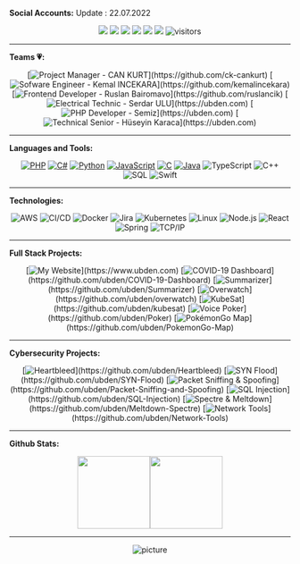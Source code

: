 **Social Accounts:** Update : 22.07.2022
<p align="center">

  <div align="center">
 
[![](https://img.shields.io/badge/LinkedIn-Ubden-blue?logo=Linkedin&logoColor=blue&labelColor=black)]([https://www.linkedin.com/company/ubden](https://www.linkedin.com/in/caner-dedeo%C4%9Flu-b7153b1b9/))
[![](https://img.shields.io/badge/Telegram-ubden-blue?logo=Telegram&labelColor=black)](https://t.me/ubden)
[![](https://img.shields.io/badge/Instagram-ubden-pink?logo=Instagram&labelColor=black)](https://instagram.com/ubden)
[![](https://img.shields.io/badge/Facebook-ubden-darkblue?logo=Facebook&labelColor=black)](https://Facebook.com/ubden)
[![](https://img.shields.io/badge/Twitter-ubden-aqua?logo=Facebook&labelColor=black)](https://twitter.com/ubden)
[![](https://img.shields.io/badge/HackerRank-ubden-brightgreen?logo=HackerRank&logoColor=Green&labelColor=black)](https://www.hackerrank.com/ubden)
![visitors](https://visitor-badge.laobi.icu/badge?page_id=ubden.ubden)


 </div>
  </p>
  
 ---
 **Teams 💗:**

<p align="center">

  <div align="center">
  
[![Project Manager - CAN KURT ](https://img.shields.io/badge/-🤵%20Project%20Manager-400?)](https://github.com/ck-cankurt)
[![Sofware Engineer - Kemal INCEKARA ](https://img.shields.io/badge/-🤵%20Sofware%20Engineer-002?)](https://github.com/kemalincekara)
[![Frontend Developer - Ruslan Bairomavo ](https://img.shields.io/badge/-🤵%20Frontend%20Developer-004?)](https://github.com/ruslancik)
[![Electrical Technic - Serdar ULU ](https://img.shields.io/badge/-🤵%20Electrical%20Technic-119?)](https://ubden.com)
[![PHP Developer - Semiz ](https://img.shields.io/badge/-🤵%20PHP%20Developer-217?)](https://ubden.com)
[![Technical Senior - Hüseyin Karaca ](https://img.shields.io/badge/-🤵%20Technical%20Senior-316?)](https://ubden.com)

  </div>
  </p>
  
 ---
 
**Languages and Tools:**

<p align="center">

  <div align="center">

[![PHP](https://img.shields.io/badge/-PHP-000?&logo=php)](https://github.com/ubden?tab=repositories&q=&type=&language=python)
[![C#](https://img.shields.io/badge/-CCharp-000?&logo=c#)](https://github.com/ubden?tab=repositories&q=&type=&language=python)
[![Python](https://img.shields.io/badge/-Python-000?&logo=python)](https://github.com/ubden?tab=repositories&q=&type=&language=python)
[![JavaScript](https://img.shields.io/badge/-JavaScript-000?&logo=JavaScript&logoColor=ddc508)](https://github.com/ubden?tab=repositories&q=&type=&language=javascript)
[![C](https://img.shields.io/badge/-C-000?&logo=C)](https://github.com/ubden?tab=repositories&q=&type=&language=c)
[![Java](https://img.shields.io/badge/-Java-000?&logo=Java&logoColor=007396)](https://github.com/ubden?tab=repositories&q=&type=&language=java)
![TypeScript](https://img.shields.io/badge/-TypeScript-000?&logo=TypeScript&logoColor=007ACC)
![C++](https://img.shields.io/badge/-C++-000?&logo=c%2b%2b&logoColor=00599C)
![SQL](https://img.shields.io/badge/-SQL-000?&logo=MySQL&logoColor=4479A1)
![Swift](https://img.shields.io/badge/-Swift-000?&logo=Swift)

  </div>
  </p>
  
 ---
 
**Technologies:**

<p align="center">
   <div align="center">
  
![AWS](https://img.shields.io/badge/-AWS-000?&logo=Amazon-AWS&logoColor=FF9900)
![CI/CD](https://img.shields.io/badge/-CI%2FCD-000?&logo=CircleCI&logoColor=888)
![Docker](https://img.shields.io/badge/-Docker-000?&logo=Docker)
![Jira](https://img.shields.io/badge/-Jira-000?&logo=Jira-Software&logoColor=0052CC)
![Kubernetes](https://img.shields.io/badge/-Kubernetes-000?&logo=Kubernetes)
![Linux](https://img.shields.io/badge/-Linux-000?&logo=Linux&logoColor=FCC624)
![Node.js](https://img.shields.io/badge/-Node.js-000?&logo=node.js)
![React](https://img.shields.io/badge/-React-000?&logo=React)
![Spring](https://img.shields.io/badge/-Spring-000?&logo=Spring)
![TCP/IP](https://img.shields.io/badge/-TCP%2FIP-000?&logo=Cisco)

  </div>
</p>

 ---
**Full Stack Projects:**

<p align="center">
   <div align="center">
  
[![My Website](https://img.shields.io/badge/-🧬%20Our%20Website-000?)](https://www.ubden.com)
[![COVID-19 Dashboard](https://img.shields.io/badge/-🦠%20COVID‑19%20Dashboard-000?)](https://github.com/ubden/COVID-19-Dashboard)
[![Summarizer](https://img.shields.io/badge/-📝%20Summarizer-000?)](https://github.com/ubden/Summarizer)
[![Overwatch](https://img.shields.io/badge/-🔬%20Overwatch-000?)](https://github.com/ubden/overwatch)
[![KubeSat](https://img.shields.io/badge/-🛰%20KubeSat-000?)](https://github.com/ubden/kubesat)
[![Voice Poker](https://img.shields.io/badge/-🔊%20Voice%20Poker-000?)](https://github.com/ubden/Poker)
[![PokémonGo Map](https://img.shields.io/badge/-🗺%20PokémonGo%20Map-000?)](https://github.com/ubden/PokemonGo-Map)

  </div>
</p>

 ---
 
**Cybersecurity Projects:**

<p align="center">
   <div align="center">
  
[![Heartbleed](https://img.shields.io/badge/-🩸%20Heartbleed-000?)](https://github.com/ubden/Heartbleed)
[![SYN Flood](https://img.shields.io/badge/-🌊%20SYN%20Flood-000?)](https://github.com/ubden/SYN-Flood)
[![Packet Sniffing & Spoofing](https://img.shields.io/badge/-🗂%20Packet%20Sniffing%20%26%20Spoofing-000?)](https://github.com/ubden/Packet-Sniffing-and-Spoofing)
[![SQL Injection](https://img.shields.io/badge/-💉%20SQL%20Injection-000?)](https://github.com/ubden/SQL-Injection)
[![Spectre & Meltdown](https://img.shields.io/badge/-🛡%20Spectre%20%26%20Meltdown-000?)](https://github.com/ubden/Meltdown-Spectre)
[![Network Tools](https://img.shields.io/badge/-🌐%20Network%20Tools-000?)](https://github.com/ubden/Network-Tools)
  </div>
</p>

 ---
 
**Github Stats:**

<p align="center">
   <div align="center">
  
<a href="https://www.ubden.com/"><img height="130px" src="https://github-readme-stats.vercel.app/api?username=ubden&hide_title=true&hide_border=true&show_icons=true&include_all_commits=true&count_private=true&line_height=21&text_color=000&icon_color=000&bg_color=0,ea6161,ffc64d,fffc4d,52fa5a&theme=graywhite" /><!-- wi*quL3fcV --><img height="130px" src="https://github-readme-stats.vercel.app/api/top-langs/?username=ubden&hide=html&hide_title=true&hide_border=true&layout=compact&langs_count=7&exclude_repo=comp426,Redventures-Movie-Quotes&text_color=000&icon_color=fff&bg_color=0,52fa5a,4dfcff,c64dff&theme=graywhite" /></a>

  </div>
</p>

 ---
<p align="center">
   <div align="center">
     
![picture](https://raw.githubusercontent.com/saadeghi/saadeghi/master/dino.gif)
</details>


  </div>
</p>
